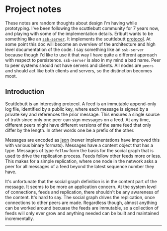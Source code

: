 Project notes
=============
These notes are random thoughts about design I'm having while prototyping. I've been following the scuttlebutt community for 7 years now, and playing with some of the implementation details. Erlbutt wants to be something like an [`ssb-server`][4]. It implements the scuttlebutt [protocol][7]. At some point this doc will become an overview of the architecture and high level documentation of the code. I say something like an `ssb-server` because though I'd like to use it that way I have quite a different approach with respect to persistence. `ssb-server` is also in my mind a bad name. Peer to peer systems should not have servers and clients. All nodes are `peers` and should act like both clients and servers, so the distinction becomes moot.

Introduction
-------------

Scuttlebutt is an interesting protocol. A feed is an immutable append-only log file, identified by a public key, where each message is signed by a private key and references the prior message. This ensures a single source of truth since only one peer can sign messages on a feed. At any time, different peers might have different versions of the same feed that only differ by the length. In other words one be a prefix of the other. 

Messages are encoded as [json][8] (newer implementations have improved this with various binary formats). Messages have a content object that has a type. Messages of type `follow` form the basis for the social graph that is used to drive the replication process. Feeds follow other feeds more or less. This makes for a simple replication, where one node in the network asks a peer for all messages of a feed beyond the latest sequence number they have.

It's unfortunate that the social graph definition is in the content part of the message. It seems to be more an application concern. At the system level of connections, feeds and replication, there shouldn't be any awareness of the content. It's hard to say. The social graph drives the replication, once connections to other peers are made. Regardless though, almost anything can be worked around becuase the feeds are immutable, so a collection of feeds will only ever grow and anything needed can be built and maintained incrementally.


----
[0]: https://github.com/rebar/rebar3
[1]: https://viewer.scuttlebot.io/%25pYmFr6d0QwLP%2BYG0VNoo75PP7eYNZ1Y8C2MC9IjF5aw%3D.sha256
[2]: http://localhost:8989/blobs/get/&4DUnrqwI7xxUpP6omK1wiPSco5uLrNa6Ey7lNrXCzCU=.sha256
[3]: https://github.com/cn-uofbasel/ssbdrv/blob/master/doc/tangle.md
[4]: https://github.com/ssbc/ssb-server
[5]: https://cloud.google.com/healthcare/
[6]: https://github.com/flumedb/flumedb
[7]: https://ssbc.github.io/scuttlebutt-protocol-guide/
[8]: https://ssbc.github.io/scuttlebutt-protocol-guide/#message-format
